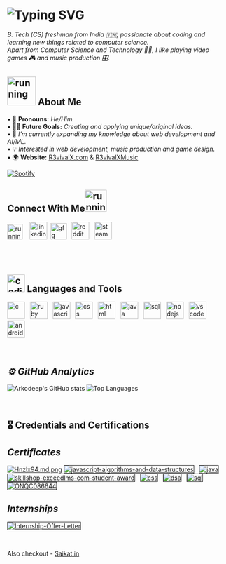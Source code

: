 


# ![Typing SVG](https://readme-typing-svg.herokuapp.com?font=Arial+Black&color=%23BABABA&size=30&vCenter=true&lines=%F0%9F%91%8B+Hello%2C+I'm+Arkodeep.)
*B. Tech (CS) freshman from India 🇮🇳, passionate about coding and learning new things related to computer science.<br>
Apart from Computer Science and Technology 👨‍💻, I like playing video games 🎮 and music production 🎛️.*



## <img src="https://raw.githubusercontent.com/innng/innng/master/assets/kyubey.gif" alt="running" width="65"/> **About Me**
• 👦 **Pronouns:** *He/Him.*<br>
• 💪🏼 **Future Goals:** *Creating and applying unique/original ideas.*<br>
• 🌱 *I’m currently expanding my knowledge about web development and AI/ML.*<br>
• 💡 *Interested in web development, music production and game design.*<br>
• 🌍 **Website:** [R3vivalX.com](https://r3vivalx.com) & [R3vivalXMusic](https://music.r3vivalx.com)<br>


[![Spotify](https://spotify-nine-eta.vercel.app/api/spotify)](https://open.spotify.com/user/31s5wub35o5yzy4vvhi6jakvirmy)
<br>

## **Connect With Me**<img src="https://media2.giphy.com/media/KcPAarmcMy34NQJG3H/giphy.gif?cid=790b7611e306df1d2c887d46117aeb6ebd9bcd03698476ea&rid=giphy.gif&ct=s" alt="running" width="50"/><br>
<a href="https://hackerrank.com/arkodeepsen"><img src="https://seeklogo.com/images/H/hackerrank-logo-CCAE05FD0D-seeklogo.com.png" alt="running" width="35"/></a> &nbsp;&nbsp;
<a href="https://linkedin.com/arkodeepsen"><img src="https://seeklogo.com/images/L/linkedin-in-icon-logo-2E34704F04-seeklogo.com.png" alt="linkedin" width="40"/></a>&nbsp;
<a href="https://auth.geeksforgeeks.org/user/arkodeepsen"><img src="https://upload.wikimedia.org/wikipedia/commons/thumb/4/43/GeeksforGeeks.svg/1280px-GeeksforGeeks.svg.png" alt="gfg" width="37"/></a>&nbsp;&nbsp;
<a href="https://reddit.com/u/drgamerarko"><img src="https://seeklogo.com/images/R/reddit-logo-23F13F6A6A-seeklogo.com.png" alt="reddit" width="40"/></a>&nbsp;&nbsp;
<a href="https://steamcommunity.com/id/DrGamerArko/"><img src="https://seeklogo.com/images/S/steam-logo-73274B19E3-seeklogo.com.png" alt="steam" width="40"/></a>&nbsp;


<br>
<br>

## <img src="https://media0.giphy.com/media/QssGEmpkyEOhBCb7e1/giphy.gif" alt="coding" width="40"/> **Languages and Tools**
<a href="https://www.open-std.org/jtc1/sc22/wg14/"><img src="https://seeklogo.com/images/C/c-programming-language-logo-9B32D017B1-seeklogo.com.png" alt="c" width="40"/></a>&nbsp;&nbsp;
<a href="https://www.ruby-lang.org/en/"><img src="https://www.svgrepo.com/show/349494/ruby.svg" alt="ruby" width="40"/></a>&nbsp;&nbsp;
<a href="https://www.javascript.com/"><img src="https://seeklogo.com/images/J/javascript-js-logo-2949701702-seeklogo.com.png" alt="javascript" width="40"/></a>&nbsp;&nbsp;
<a href="https://www.w3.org/Style/CSS/"><img src="https://seeklogo.com/images/C/css3-logo-8724075274-seeklogo.com.png" alt="css" width="40"/></a>&nbsp;&nbsp;
<a href="https://html.com/"><img src="https://seeklogo.com/images/H/html5-logo-EF92D240D7-seeklogo.com.png" alt="html" width="40"/></a>&nbsp;&nbsp;
<a href="https://www.java.com/en/"><img src="https://seeklogo.com/images/J/java-logo-7F8B35BAB3-seeklogo.com.png" alt="java" width="40"/></a>&nbsp;&nbsp;
<a href="https://www.iso.org/standard/63555.html"><img src="https://seeklogo.com/images/M/mysql-logo-69B39F7D18-seeklogo.com.png" alt="sql" width="40"/></a>&nbsp;&nbsp;
<a href="https://nodejs.org/en/"><img src="https://seeklogo.com/images/N/nodejs-logo-FBE122E377-seeklogo.com.png" alt="nodejs" width="40"/></a>&nbsp;&nbsp;
<a href="https://code.visualstudio.com"><img src="https://seeklogo.com/images/V/visual-studio-code-logo-284BC24C39-seeklogo.com.png" alt="vscode" width="40"/></a>&nbsp;&nbsp;
<a href="https://developer.android.com"><img src="https://seeklogo.com/images/A/android-new-2019-logo-3CD3BC571C-seeklogo.com.png" alt="androidstudio" width="40"/></a>&nbsp;&nbsp;


<br>

## ***⚙️ GitHub Analytics***
![Arkodeep's GitHub stats](https://github-readme-stats-delta-gilt.vercel.app/api?username=arkodeepsen&show_icons=true&theme=radical)
![Top Languages](https://github-readme-stats-delta-gilt.vercel.app/api/top-langs/?username=arkodeepsen&layout=compact&theme=radical)


<br>

## **🎖️ Credentials and Certifications**

## *Certificates*
[![Hnzlx94.md.png](https://iili.io/Hnzlx94.md.png)](https://www.hackerrank.com/certificates/1f6ddae2d6ad)
<a href="https://www.freecodecamp.org/certification/arkodeep/javascript-algorithms-and-data-structures"><img src="https://i.ibb.co/kcyJNsg/www-freecodecamp-org-certification-arkodeep-javascript-algorithms-and-data-structures.jpg" alt="javascript-algorithms-and-data-structures" border="1"></a>&nbsp;&nbsp;
<a href="https://www.hackerrank.com/certificates/0555c7bd01f9"><img src="https://iili.io/HfRcyN9.md.png" alt="java" border="1"></a>&nbsp;&nbsp;
<a href="https://skillshop.exceedlms.com/student/award/QMwCjGNZM6DTRkjEizct92Ed"><img src="https://i.ibb.co/r30dRqc/skillshop-exceedlms-com-student-award-QMw-Cj-GNZM6-DTRkj-Eizct92-Ed.jpg" alt="skillshop-exceedlms-com-student-award" border="1"></a>&nbsp;&nbsp;
<a href="https://www.hackerrank.com/certificates/161a821e60fc"><img src="https://i.ibb.co/BfNDVfD/css.png" alt="css" border="1"></a>&nbsp;&nbsp;
<a href="https://www.hackerrank.com/certificates/9509be2ba3ac"><img src="https://i.ibb.co/XZzPMdz/dsa.png" alt="dsa" border="1"></a>&nbsp;&nbsp;
<a href="https://www.hackerrank.com/certificates/8971179dba21"><img src="https://i.ibb.co/Yhx2Swh/sql.png" alt="sql" border="1"></a>&nbsp;&nbsp;
<a href="https://acrobat.adobe.com/link/track?uri=urn%3Aaaid%3Ascds%3AUS%3A53658998-a0fb-4b55-b440-3f66097d76ce&viewer%21megaVerb=group-discover"><img src="https://i.ibb.co/7QV1Cbj/ONQC086644.jpg" alt="ONQC086644" border="1"></a>&nbsp;&nbsp;

## *Internships*
<a href="https://my.moodi.org/?rid=MI-ARK-117"><img src="https://iili.io/HfRcI3l.md.png" alt="Internship-Offer-Letter" border="1"></a>&nbsp;&nbsp;


<br>

<!--START_SECTION:waka-->
<!--END_SECTION:waka-->

Also checkout - [Saikat.in](https://saikat.in)

